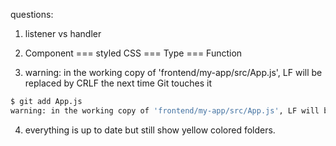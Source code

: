 questions:

1. listener vs handler

2. Component === styled CSS === Type === Function

3. warning: in the working copy of 'frontend/my-app/src/App.js', LF will be replaced by CRLF the next time Git touches it

```sh
$ git add App.js
warning: in the working copy of 'frontend/my-app/src/App.js', LF will be replaced by CRLF the next time Git touches it
```

4. everything is up to date but still show yellow colored folders.
